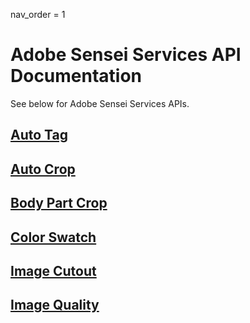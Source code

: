 nav_order = 1
# Adobe Sensei Services API Documentation

See below for Adobe Sensei Services APIs.

## [Auto Tag](autotag.md)
## [Auto Crop](autocrop.md)
## [Body Part Crop](bodycrop.md)
## [Color Swatch](colorswatch.md)
## [Image Cutout](imagecutout.md)
## [Image Quality](imagequality.md)
